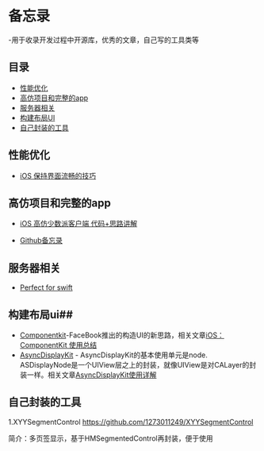 ﻿# 备忘录
 -用于收录开发过程中开源库，优秀的文章，自己写的工具类等
## 目录 ##

- [性能优化](#性能优化)
- [高仿项目和完整的app](#高仿项目和完整的app)
- [服务器相关](#服务器相关)
- [构建布局UI](#构建布局ui)
- [自己封装的工具](#自己封装的工具)


## 性能优化 ##
- [iOS 保持界面流畅的技巧][1]

## 高仿项目和完整的app ##

- [iOS 高仿少数派客户端 代码+思路讲解][2]

- [Github备忘录][3]

## 服务器相关 ##

- [Perfect for swift][4]

## 构建布局ui##

 - [Componentkit][5]-FaceBook推出的构造UI的新思路，相关文章[iOS：ComponentKit 使用总结][6]
 - [AsyncDisplayKit][7] - AsyncDisplayKit的基本使用单元是node. ASDisplayNode是一个UIView层之上的封装，就像UIView是对CALayer的封装一样。相关文章[AsyncDisplayKit使用详解][8]

## 自己封装的工具 ##

1.XYYSegmentControl https://github.com/1273011249/XYYSegmentControl

简介：多页签显示，基于HMSegmentedControl再封装，便于使用


  [1]: https://blog.ibireme.com/2015/11/12/smooth_user_interfaces_for_ios/
  [2]: http://www.jianshu.com/p/1265eea814c6
  [3]: http://www.jianshu.com/p/5c16f21a74de
  [4]: https://github.com/PerfectlySoft/Perfect
  [5]: https://github.com/facebook/componentkit
  [6]: https://segmentfault.com/a/1190000002706612
  [7]: https://github.com/facebookarchive/AsyncDisplayKit
  [8]: http://www.jianshu.com/p/a6105e22d394